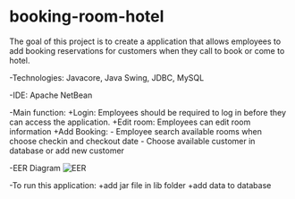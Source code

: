 # booking-room-hotel
The goal of this project is to create a application that allows employees to add booking reservations for customers when they call to book or come to hotel.


-Technologies: Javacore, Java Swing, JDBC, MySQL


-IDE: Apache NetBean



-Main function:
+Login: Employees should be required to log in before they can access the application.
+Edit room: Employees can edit room information
+Add Booking: - Employee search available rooms when choose checkin and checkout date
              - Choose available customer in database or add new customer
 


-EER Diagram
![EER](https://user-images.githubusercontent.com/125273807/219004315-a38dd47f-2728-4c30-9cd9-d19a47f3383a.png)

-To run this application:
+add jar file in lib folder
+add data to database

